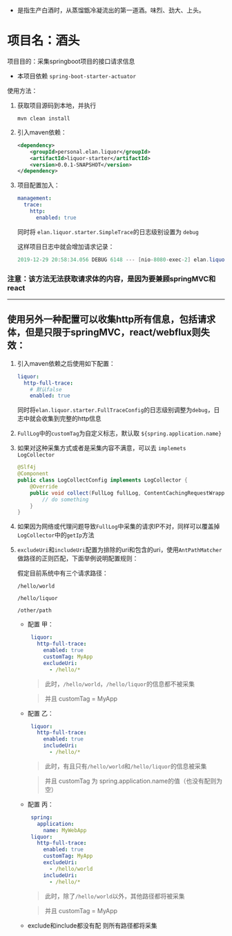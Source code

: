 * 是指生产白酒时，从蒸馏甑冷凝流出的第一道酒。味烈、劲大、上头。
# 项目名：酒头

项目目的：采集springboot项目的接口请求信息

* 本项目依赖 ```spring-boot-starter-actuator```

使用方法：
1. 获取项目源码到本地，并执行
    ```shell 
    mvn clean install
    ```
2. 引入maven依赖：
    ```xml
    <dependency>
        <groupId>personal.elan.liquor</groupId>
        <artifactId>liquor-starter</artifactId>
        <version>0.0.1-SNAPSHOT</version>
    </dependency>
    ```
   
3. 项目配置加入：
    ```yaml
    management:
      trace:
        http:
          enabled: true
    ```
    同时将 ```elan.liquor.starter.SimpleTrace```的日志级别设置为 ```debug```
    
    这样项目日志中就会增加请求记录：
    ```java
    2019-12-29 20:58:34.056 DEBUG 6148 --- [nio-8080-exec-2] elan.liquor.starter.SimpleTrace         : http-trace-log| method: GET, path: /hello/elan, query: name=elan, rawQuery: name=elan, timeTaken: 2ms, time: 2019-12-29 20:58:34.053691000 .
    ```
   
### 注意：**该方法无法获取请求体的内容，是因为要兼顾springMVC和react**

---
## 使用另外一种配置可以收集http所有信息，包括请求体，但是只限于springMVC，react/webflux则失效：

1. 引入maven依赖之后使用如下配置：

    ```yaml
    liquor:
      http-full-trace:
        # 默认false
        enabled: true
    ```
   同时将```elan.liquor.starter.FullTraceConfig```的日志级别调整为```debug```，日志中就会收集到完整的http信息
   
2. ```FullLog```中的```customTag```为自定义标志，默认取 ```${spring.application.name}```
3. 如果对这种采集方式或者是采集内容不满意，可以去 ```implemets LogCollector```

    ```java
    @Slf4j
    @Component
    public class LogCollectConfig implements LogCollector {
        @Override
        public void collect(FullLog fullLog, ContentCachingRequestWrapper request, ContentCachingResponseWrapper response) {
            // do something
        }
    }
    ```
   
4. 如果因为网络或代理问题导致```FullLog```中采集的请求IP不对，同样可以覆盖掉```LogCollector```中的```getIp```方法
5. ```excludeUri```和```includeUri```配置为排除的uri和包含的uri，使用```AntPathMatcher```做路径的正则匹配，下面举例说明配置规则：

    假定目前系统中有三个请求路径：
    
    ```/hello/world```
    
    ```/hello/liquor```
    
    ```/other/path```
    
    * 配置 甲：
        ```yaml
         liquor:
           http-full-trace:
             enabled: true
             customTag: MyApp
             excludeUri: 
               - /hello/*
        ```
        > 此时，```/hello/world```，```/hello/liquor```的信息都不被采集
        
        > 并且 customTag = MyApp

    * 配置 乙：
        ```yaml
         liquor:
           http-full-trace:
             enabled: true
             includeUri: 
               - /hello/*
        ```
        > 此时，有且只有```/hello/world```和```/hello/liquor```的信息被采集
        
        > 并且 customTag 为 spring.application.name的值（也没有配则为空）

    * 配置 丙：
        ```yaml
         spring:
           application:
             name: MyWebApp
         liquor:
           http-full-trace:
             enabled: true
             customTag: MyApp
             excludeUri: 
               - /hello/world
             includeUri: 
               - /hello/*
        ```
        > 此时，除了```/hello/world```以外，其他路径都将被采集
        
        > 并且 customTag = MyApp
    
    * exclude和include都没有配 则所有路径都将采集


